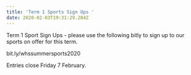 ```yaml
---
title: 'Term 1 Sports Sign Ups '
date: 2020-02-03T19:31:29.284Z
---
```

Term 1 Sport Sign Ups - please use the following bitly to sign up to our sports on offer for this term.

bit.ly/whssummersports2020

Entries close Friday 7 February.

